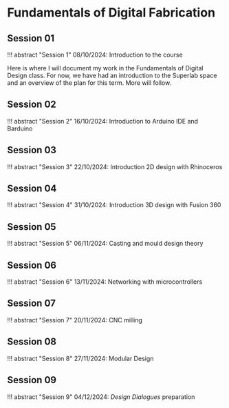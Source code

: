 # Fundamentals of Digital Fabrication 

## Session 01 

!!! abstract "Session 1" 
    08/10/2024: Introduction to the course

Here is where I will document my work in the Fundamentals of Digital Design class. For now, we have had an introduction to the Superlab space and an overview of the plan for this term. More will follow. 

## Session 02 

!!! abstract "Session 2" 
    16/10/2024: Introduction to Arduino IDE and Barduino

## Session 03 

!!! abstract "Session 3" 
    22/10/2024: Introduction 2D design with Rhinoceros

## Session 04

!!! abstract "Session 4" 
    31/10/2024: Introduction 3D design with Fusion 360

## Session 05 

!!! abstract "Session 5"
    06/11/2024: Casting and mould design theory

## Session 06 

!!! abstract "Session 6"
    13/11/2024: Networking with microcontrollers

## Session 07 

!!! abstract "Session 7"
    20/11/2024: CNC milling


## Session 08 

!!! abstract "Session 8"
    27/11/2024: Modular Design 

## Session 09

!!! abstract "Session 9"
    04/12/2024: *Design Dialogues* preparation